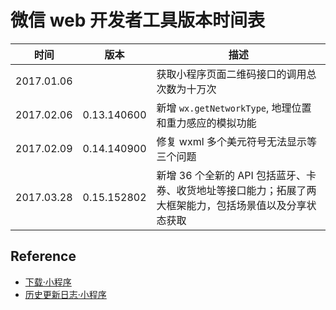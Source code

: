 # 微信 web 开发者工具版本时间表

时间 | 版本 | 描述
--- | --- | ---
2017.01.06 | | 获取小程序页面二维码接口的调用总次数为十万次
2017.02.06 | 0.13.140600 | 新增 `wx.getNetworkType`, 地理位置和重力感应的模拟功能
2017.02.09 | 0.14.140900 | 修复 wxml 多个美元符号无法显示等三个问题
2017.03.28 | 0.15.152802 | 新增 36 个全新的 API 包括蓝牙、卡券、收货地址等接口能力；拓展了两大框架能力，包括场景值以及分享状态获取

## Reference
- [下载·小程序](https://mp.weixin.qq.com/debug/wxadoc/dev/devtools/download.html)
- [历史更新日志·小程序](https://mp.weixin.qq.com/debug/wxadoc/dev/devtools/uplog.html)
